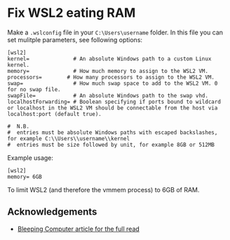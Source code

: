 # Fix WSL2 eating RAM

Make a `.wslconfig` file in your `C:\Users\username` folder.
In this file you can set mulitple parameters, see following options:

```
[wsl2]
kernel=              # An absolute Windows path to a custom Linux kernel.
memory=              # How much memory to assign to the WSL2 VM.
processors=        # How many processors to assign to the WSL2 VM.
swap=                # How much swap space to add to the WSL2 VM. 0 for no swap file.
swapFile=            # An absolute Windows path to the swap vhd.
localhostForwarding= # Boolean specifying if ports bound to wildcard or localhost in the WSL2 VM should be connectable from the host via localhost:port (default true).

#  N.B.
#  entries must be absolute Windows paths with escaped backslashes, for example C:\\Users\\username\\kernel
#  entries must be size followed by unit, for example 8GB or 512MB
```

Example usage:
```
[wsl2]
memory= 6GB
```
To limit WSL2 (and therefore the vmmem process) to 6GB of RAM.

## Acknowledgements

  

- [Bleeping Computer article for the full read](https://www.bleepingcomputer.com/news/microsoft/windows-10-wsl2-now-allows-you-to-configure-global-options/)

